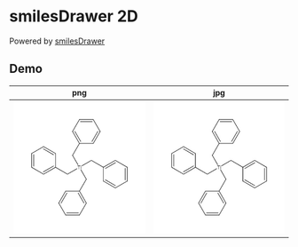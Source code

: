 # smilesDrawer 2D

Powered by [smilesDrawer](https://github.com/reymond-group/smilesDrawer)

## Demo

| png                                                                                 | jpg                                                                                 |
| ----------------------------------------------------------------------------------- | ----------------------------------------------------------------------------------- |
| ![png](docs/imgs/C(C1=CC=CC=C1)[Ti](CC1=CC=CC=C1)(CC1=CC=CC=C1)CC1=CC=CC=C1_300.png) | ![jpg](docs/imgs/C(C1=CC=CC=C1)[Ti](CC1=CC=CC=C1)(CC1=CC=CC=C1)CC1=CC=CC=C1_300.jpg) |
